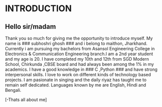 # INTRODUCTION #

## Hello sir/madam ##
Thank you so much for giving me the opportunity to introduce myself.
My name is ### subhoshri ghosh ### and i belong to maithon, Jharkhand.
Currently i am pursuing my bachelors from Asansol Engineering College in Electronics & Communication Engineering branch.I am a 2nd year student and my age is 20.
I have completed my 10th and 12th from SGD Modern School, Chirkunda ,CBSE board and had always been among the 1% in my academics.
I have a good knowledge in ### C ,Python ### and have strong interpersonal skills. 
I love to work on different kinds of technology based projects. I am pasionate in singing and the daily riyaz has taught me to remain self dedicated.
Languages known by me are English, Hindi and Bengali.

   [-Thats all about me]
